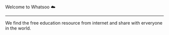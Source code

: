 Welcome to Whatsoo :cloud:
- - - -
We find the free education resource from internet and share with erveryone in the world.